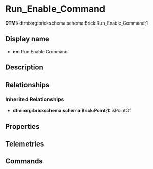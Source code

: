 # Run_Enable_Command
**DTMI:** dtmi:org:brickschema:schema:Brick:Run_Enable_Command;1
## Display name
- **en:** Run Enable Command
## Description
## Relationships
### Inherited Relationships
* **dtmi:org:brickschema:schema:Brick:Point;1:** isPointOf
## Properties
## Telemetries
## Commands
